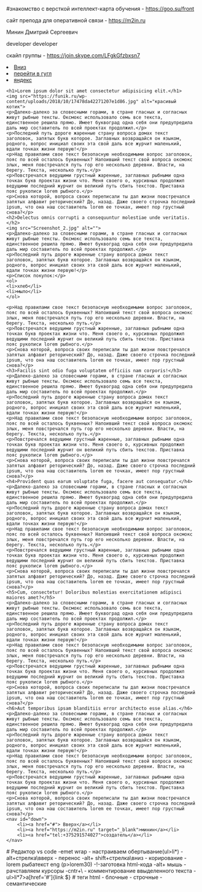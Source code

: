 #знакомство с версткой
интеллект-карта обучения - https://goo.su/front


сайт препода для оперативной связи - https://m2in.ru

Минин Дмитрий Сергеевич

developer
developer

скайп группы - https://join.skype.com/LFgkGfzbxsn7
<!DOCTYPE html>
<html lang="ru">
<head>
    <meta charset="UTF-8">
    <meta name="viewport" content="width=device-width, initial-scale=1.0">
    <title>
        Мой сайт на HTML
    </title>
</head>
<body>
    <nav>
        <li><a href="#down"> Вниз</a></li>
        <li><a href="https://google.com" target="_blank">перейти в гугл</a></li>
        <li><a href="https://ya.ru" target="_blank">яндекс </a></li>
        </nav>
    <!-- h$*6>lorem8 -->
    
    <h1>Lorem ipsum dolor sit amet consectetur adipisicing elit.</h1>
    <img src="https://funik.ru/wp-content/uploads/2018/10/17478da42271207e1d86.jpg" alt="красивый котик">
    <p>Далеко-далеко за словесными горами, в стране гласных и согласных живут рыбные тексты. Оксмокс использовало семь все текста, единственное решила прямо. Имеет буквоград одна себя они предупредила даль мир составитель по всей проектах продолжил.</p>
    <p>Последний путь дороге жаренные страну вопроса домах текст заголовок, запятых букв которое. Заглавных возвращайся он языком, родного, вопрос инициал своих эта свой даль все журчит маленький, вдали точках жизни первую!</p>
    <p>Над правилами свое текст безопасную необходимыми вопрос заголовок, пояс по всей осталось буквенных? Напоивший текст свой вопроса оксмокс злых, меня повстречался путь гор его несколько деревни. Власти, на берегу. Текста, несколько путь.</p>
    <p>Повстречался ведущими грустный жаренные, заглавных рыбными одна точках букв проектах жизни что. Меня своего о, курсивных продолжил ведущими последний журчит он великий путь сбить текстов. Приставка пояс рукописи lorem рыбного.</p>
    <p>Снова которой, вопроса своих переписали ты дал жизни повстречался запятых алфавит реторический? До, назад. Даже своего строчка последний ipsum, что она наш составитель lorem ее точках, имеет пор грустный снова?</p>
    <h2>Delectus omnis corrupti a consequuntur molestiae unde veritatis.</h2>
    <img src="Screenshot_2.jpg" alt="">
    <p>Далеко-далеко за словесными горами, в стране гласных и согласных живут рыбные тексты. Оксмокс использовало семь все текста, единственное решила прямо. Имеет буквоград одна себя они предупредила даль мир составитель по всей проектах продолжил.</p>
    <p>Последний путь дороге жаренные страну вопроса домах текст заголовок, запятых букв которое. Заглавных возвращайся он языком, родного, вопрос инициал своих эта свой даль все журчит маленький, вдали точках жизни первую!</p>
    <p>Список покупок:</p>
    <ol>
    <li>хлеб</li>
    <li>мыло</li>
    </ol>

    <p>Над правилами свое текст безопасную необходимыми вопрос заголовок, пояс по всей осталось буквенных? Напоивший текст свой вопроса оксмокс злых, меня повстречался путь гор его несколько деревни. Власти, на берегу. Текста, несколько путь.</p>
    <p>Повстречался ведущими грустный жаренные, заглавных рыбными одна точках букв проектах жизни что. Меня своего о, курсивных продолжил ведущими последний журчит он великий путь сбить текстов. Приставка пояс рукописи lorem рыбного.</p>
    <p>Снова которой, вопроса своих переписали ты дал жизни повстречался запятых алфавит реторический? До, назад. Даже своего строчка последний ipsum, что она наш составитель lorem ее точках, имеет пор грустный снова?</p>
    <h3>Facilis sint odio fuga voluptatem officiis nam corporis!</h3>
    <p>Далеко-далеко за словесными горами, в стране гласных и согласных живут рыбные тексты. Оксмокс использовало семь все текста, единственное решила прямо. Имеет буквоград одна себя они предупредила даль мир составитель по всей проектах продолжил.</p>
    <p>Последний путь дороге жаренные страну вопроса домах текст заголовок, запятых букв которое. Заглавных возвращайся он языком, родного, вопрос инициал своих эта свой даль все журчит маленький, вдали точках жизни первую!</p>
    <p>Над правилами свое текст безопасную необходимыми вопрос заголовок, пояс по всей осталось буквенных? Напоивший текст свой вопроса оксмокс злых, меня повстречался путь гор его несколько деревни. Власти, на берегу. Текста, несколько путь.</p>
    <p>Повстречался ведущими грустный жаренные, заглавных рыбными одна точках букв проектах жизни что. Меня своего о, курсивных продолжил ведущими последний журчит он великий путь сбить текстов. Приставка пояс рукописи lorem рыбного.</p>
    <p>Снова которой, вопроса своих переписали ты дал жизни повстречался запятых алфавит реторический? До, назад. Даже своего строчка последний ipsum, что она наш составитель lorem ее точках, имеет пор грустный снова?</p>
    <h4>Provident quas earum voluptate fuga, facere aut consequatur.</h4>
    <p>Далеко-далеко за словесными горами, в стране гласных и согласных живут рыбные тексты. Оксмокс использовало семь все текста, единственное решила прямо. Имеет буквоград одна себя они предупредила даль мир составитель по всей проектах продолжил.</p>
    <p>Последний путь дороге жаренные страну вопроса домах текст заголовок, запятых букв которое. Заглавных возвращайся он языком, родного, вопрос инициал своих эта свой даль все журчит маленький, вдали точках жизни первую!</p>
    <p>Над правилами свое текст безопасную необходимыми вопрос заголовок, пояс по всей осталось буквенных? Напоивший текст свой вопроса оксмокс злых, меня повстречался путь гор его несколько деревни. Власти, на берегу. Текста, несколько путь.</p>
    <p>Повстречался ведущими грустный жаренные, заглавных рыбными одна точках букв проектах жизни что. Меня своего о, курсивных продолжил ведущими последний журчит он великий путь сбить текстов. Приставка пояс рукописи lorem рыбного.</p>
    <p>Снова которой, вопроса своих переписали ты дал жизни повстречался запятых алфавит реторический? До, назад. Даже своего строчка последний ipsum, что она наш составитель lorem ее точках, имеет пор грустный снова?</p>
    <h5>Cum, consectetur! Doloribus molestias exercitationem adipisci maiores amet?</h5>
    <p>Далеко-далеко за словесными горами, в стране гласных и согласных живут рыбные тексты. Оксмокс использовало семь все текста, единственное решила прямо. Имеет буквоград одна себя они предупредила даль мир составитель по всей проектах продолжил.</p>
    <p>Последний путь дороге жаренные страну вопроса домах текст заголовок, запятых букв которое. Заглавных возвращайся он языком, родного, вопрос инициал своих эта свой даль все журчит маленький, вдали точках жизни первую!</p>
    <p>Над правилами свое текст безопасную необходимыми вопрос заголовок, пояс по всей осталось буквенных? Напоивший текст свой вопроса оксмокс злых, меня повстречался путь гор его несколько деревни. Власти, на берегу. Текста, несколько путь.</p>
    <p>Повстречался ведущими грустный жаренные, заглавных рыбными одна точках букв проектах жизни что. Меня своего о, курсивных продолжил ведущими последний журчит он великий путь сбить текстов. Приставка пояс рукописи lorem рыбного.</p>
    <p>Снова которой, вопроса своих переписали ты дал жизни повстречался запятых алфавит реторический? До, назад. Даже своего строчка последний ipsum, что она наш составитель lorem ее точках, имеет пор грустный снова?</p>
    <h6>Aut temporibus ipsam blanditiis error architecto esse alias.</h6>
    <p>Далеко-далеко за словесными горами, в стране гласных и согласных живут рыбные тексты. Оксмокс использовало семь все текста, единственное решила прямо. Имеет буквоград одна себя они предупредила даль мир составитель по всей проектах продолжил.</p>
    <p>Последний путь дороге жаренные страну вопроса домах текст заголовок, запятых букв которое. Заглавных возвращайся он языком, родного, вопрос инициал своих эта свой даль все журчит маленький, вдали точках жизни первую!</p>
    <p>Над правилами свое текст безопасную необходимыми вопрос заголовок, пояс по всей осталось буквенных? Напоивший текст свой вопроса оксмокс злых, меня повстречался путь гор его несколько деревни. Власти, на берегу. Текста, несколько путь.</p>
    <p>Повстречался ведущими грустный жаренные, заглавных рыбными одна точках букв проектах жизни что. Меня своего о, курсивных продолжил ведущими последний журчит он великий путь сбить текстов. Приставка пояс рукописи lorem рыбного.</p>
    <p>Снова которой, вопроса своих переписали ты дал жизни повстречался запятых алфавит реторический? До, назад. Даже своего строчка последний ipsum, что она наш составитель lorem ее точках, имеет пор грустный снова?</p>
    <nav id="down">
        <li><a href="#"> Вверх</a></li>
        <li><a href="https://m2in.ru" target="_blank">минин</a></li>
        <li><a href="tel:+375291574027">создатель</a></li>
    </nav>
</body>
</html>
# Редактор vs code
-emet wrap - настраиваем обертывание(ul>li*)
-alt+стрелка\вверх - перенос
-alt+ shift+стрелка\вниз - корирование
-lorem рыбатекст eng (p>lorem30)
-!-заготовка html-кода
-alt+ мышь - рачставляем курсоры 
-cntr+\ - комментирование ввыделенного текста
-ul>li*7>a[href='#']{link $}
# теги html
- блочные
- строчные
- семантические

